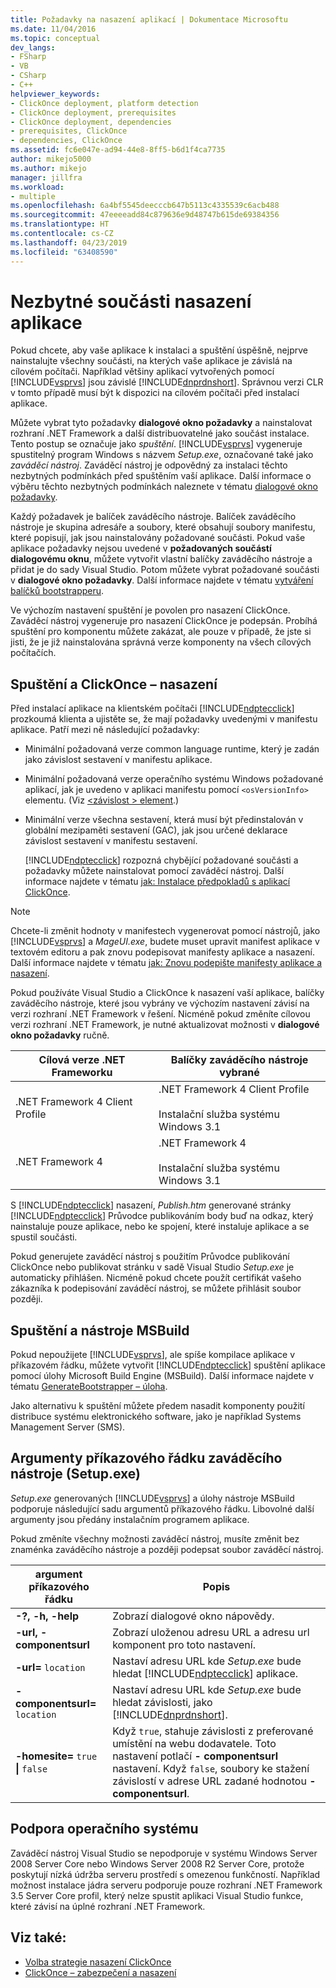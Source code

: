 ```yaml
---
title: Požadavky na nasazení aplikací | Dokumentace Microsoftu
ms.date: 11/04/2016
ms.topic: conceptual
dev_langs:
- FSharp
- VB
- CSharp
- C++
helpviewer_keywords:
- ClickOnce deployment, platform detection
- ClickOnce deployment, prerequisites
- ClickOnce deployment, dependencies
- prerequisites, ClickOnce
- dependencies, ClickOnce
ms.assetid: fc6e047e-ad94-44e8-8ff5-b6d1f4ca7735
author: mikejo5000
ms.author: mikejo
manager: jillfra
ms.workload:
- multiple
ms.openlocfilehash: 6a4bf5545deecccb647b5113c4335539c6acb488
ms.sourcegitcommit: 47eeeeadd84c879636e9d48747b615de69384356
ms.translationtype: HT
ms.contentlocale: cs-CZ
ms.lasthandoff: 04/23/2019
ms.locfileid: "63408590"
---
```

# <a name="application-deployment-prerequisites"></a>Nezbytné součásti nasazení aplikace

Pokud chcete, aby vaše aplikace k instalaci a spuštění úspěšně, nejprve nainstalujte všechny součásti, na kterých vaše aplikace je závislá na cílovém počítači. Například většiny aplikací vytvořených pomocí [!INCLUDE[vsprvs](../code-quality/includes/vsprvs_md.md)] jsou závislé [!INCLUDE[dnprdnshort](../code-quality/includes/dnprdnshort_md.md)]. Správnou verzi CLR v tomto případě musí být k dispozici na cílovém počítači před instalací aplikace.

 Můžete vybrat tyto požadavky **dialogové okno požadavky** a nainstalovat rozhraní .NET Framework a další distribuovatelné jako součást instalace. Tento postup se označuje jako *spuštění*. [!INCLUDE[vsprvs](../code-quality/includes/vsprvs_md.md)] vygeneruje spustitelný program Windows s názvem *Setup.exe*, označované také jako *zaváděcí nástroj*. Zaváděcí nástroj je odpovědný za instalaci těchto nezbytných podmínkách před spuštěním vaší aplikace. Další informace o výběru těchto nezbytných podmínkách naleznete v tématu [dialogové okno požadavky](../ide/reference/prerequisites-dialog-box.md).

 Každý požadavek je balíček zaváděcího nástroje. Balíček zaváděcího nástroje je skupina adresáře a soubory, které obsahují soubory manifestu, které popisují, jak jsou nainstalovány požadované součásti. Pokud vaše aplikace požadavky nejsou uvedené v **požadovaných součástí dialogovému oknu**, můžete vytvořit vlastní balíčky zaváděcího nástroje a přidat je do sady Visual Studio. Potom můžete vybrat požadované součásti v **dialogové okno požadavky**. Další informace najdete v tématu [vytváření balíčků bootstrapperu](../deployment/creating-bootstrapper-packages.md).

 Ve výchozím nastavení spuštění je povolen pro nasazení ClickOnce. Zaváděcí nástroj vygeneruje pro nasazení ClickOnce je podepsán. Probíhá spuštění pro komponentu můžete zakázat, ale pouze v případě, že jste si jisti, že je již nainstalována správná verze komponenty na všech cílových počítačích.

## <a name="bootstrapping-and-clickonce-deployment"></a>Spuštění a ClickOnce – nasazení
 Před instalací aplikace na klientském počítači [!INCLUDE[ndptecclick](../deployment/includes/ndptecclick_md.md)] prozkoumá klienta a ujistěte se, že mají požadavky uvedenými v manifestu aplikace. Patří mezi ně následující požadavky:

- Minimální požadovaná verze common language runtime, který je zadán jako závislost sestavení v manifestu aplikace.

- Minimální požadovaná verze operačního systému Windows požadované aplikací, jak je uvedeno v aplikaci manifestu pomocí `<osVersionInfo>` elementu. (Viz [ \<závislost > element](../deployment/dependency-element-clickonce-application.md).)

- Minimální verze všechna sestavení, která musí být předinstalován v globální mezipaměti sestavení (GAC), jak jsou určené deklarace závislost sestavení v manifestu sestavení.

  [!INCLUDE[ndptecclick](../deployment/includes/ndptecclick_md.md)] rozpozná chybějící požadované součásti a požadavky můžete nainstalovat pomocí zaváděcí nástroj. Další informace najdete v tématu [jak: Instalace předpokladů s aplikací ClickOnce](../deployment/how-to-install-prerequisites-with-a-clickonce-application.md).

> [!NOTE]
> Chcete-li změnit hodnoty v manifestech vygenerovat pomocí nástrojů, jako [!INCLUDE[vsprvs](../code-quality/includes/vsprvs_md.md)] a *MageUI.exe*, budete muset upravit manifest aplikace v textovém editoru a pak znovu podepisovat manifesty aplikace a nasazení. Další informace najdete v tématu [jak: Znovu podepište manifesty aplikace a nasazení](../deployment/how-to-re-sign-application-and-deployment-manifests.md).

 Pokud používáte Visual Studio a ClickOnce k nasazení vaší aplikace, balíčky zaváděcího nástroje, které jsou vybrány ve výchozím nastavení závisí na verzi rozhraní .NET Framework v řešení. Nicméně pokud změníte cílovou verzi rozhraní .NET Framework, je nutné aktualizovat možnosti v **dialogové okno požadavky** ručně.

|Cílová verze .NET Frameworku|Balíčky zaváděcího nástroje vybrané|
|---------------------------|------------------------------------|
|.NET Framework 4 Client Profile|.NET Framework 4 Client Profile<br /><br /> Instalační služba systému Windows 3.1|
|.NET Framework 4|.NET Framework 4<br /><br /> Instalační služba systému Windows 3.1|

 S [!INCLUDE[ndptecclick](../deployment/includes/ndptecclick_md.md)] nasazení, *Publish.htm* generované stránky [!INCLUDE[ndptecclick](../deployment/includes/ndptecclick_md.md)] Průvodce publikováním body buď na odkaz, který nainstaluje pouze aplikace, nebo ke spojení, které instaluje aplikace a se spustil součásti.

 Pokud generujete zaváděcí nástroj s použitím Průvodce publikování ClickOnce nebo publikovat stránku v sadě Visual Studio *Setup.exe* je automaticky přihlášen. Nicméně pokud chcete použít certifikát vašeho zákazníka k podepisování zaváděcí nástroj, se můžete přihlásit soubor později.

## <a name="bootstrapping-and-msbuild"></a>Spuštění a nástroje MSBuild
 Pokud nepoužijete [!INCLUDE[vsprvs](../code-quality/includes/vsprvs_md.md)], ale spíše kompilace aplikace v příkazovém řádku, můžete vytvořit [!INCLUDE[ndptecclick](../deployment/includes/ndptecclick_md.md)] spuštění aplikace pomocí úlohy Microsoft Build Engine (MSBuild). Další informace najdete v tématu [GenerateBootstrapper – úloha](../msbuild/generatebootstrapper-task.md).

 Jako alternativu k spuštění můžete předem nasadit komponenty použití distribuce systému elektronického software, jako je například Systems Management Server (SMS).

## <a name="bootstrapper-setupexe-command-line-arguments"></a>Argumenty příkazového řádku zaváděcího nástroje (Setup.exe)
 *Setup.exe* generovaných [!INCLUDE[vsprvs](../code-quality/includes/vsprvs_md.md)] a úlohy nástroje MSBuild podporuje následující sadu argumentů příkazového řádku. Libovolné další argumenty jsou předány instalačním programem aplikace.

 Pokud změníte všechny možnosti zaváděcí nástroj, musíte změnit bez znaménka zaváděcího nástroje a později podepsat soubor zaváděcí nástroj.

| argument příkazového řádku | Popis |
| - | - |
| **-?, -h, -help** | Zobrazí dialogové okno nápovědy. |
| **-url, -componentsurl** | Zobrazí uloženou adresu URL a adresu url komponent pro toto nastavení. |
| **-url=** `location` | Nastaví adresu URL kde *Setup.exe* bude hledat [!INCLUDE[ndptecclick](../deployment/includes/ndptecclick_md.md)] aplikace. |
| **-componentsurl=** `location` | Nastaví adresu URL kde *Setup.exe* bude hledat závislosti, jako [!INCLUDE[dnprdnshort](../code-quality/includes/dnprdnshort_md.md)]. |
| **-homesite=** `true` **&#124;** `false` | Když `true`, stahuje závislosti z preferované umístění na webu dodavatele. Toto nastavení potlačí **- componentsurl** nastavení. Když `false`, soubory ke stažení závislostí v adrese URL zadané hodnotou **- componentsurl**. |

## <a name="operating-system-support"></a>Podpora operačního systému
 Zaváděcí nástroj Visual Studio se nepodporuje v systému Windows Server 2008 Server Core nebo Windows Server 2008 R2 Server Core, protože poskytují nízká údržba serveru prostředí s omezenou funkčností. Například možnost instalace jádra serveru podporuje pouze rozhraní .NET Framework 3.5 Server Core profil, který nelze spustit aplikaci Visual Studio funkce, které závisí na úplné rozhraní .NET Framework.

## <a name="see-also"></a>Viz také:
- [Volba strategie nasazení ClickOnce](../deployment/choosing-a-clickonce-deployment-strategy.md)
- [ClickOnce – zabezpečení a nasazení](../deployment/clickonce-security-and-deployment.md)